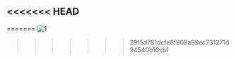 <<<<<<< HEAD
-
=======
![1](https://github.com/user-attachments/assets/69b46fef-1113-476d-8528-17aaa3e5d3bf)
>>>>>>> 29f5d781dcfe8f908a99ec731271d94540b16cbf
